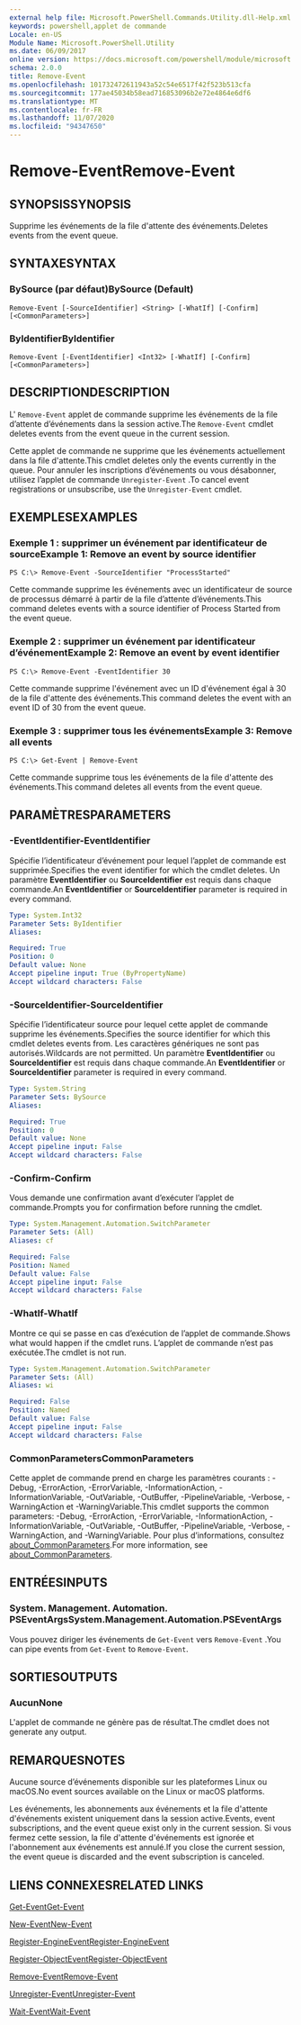 ```yaml
---
external help file: Microsoft.PowerShell.Commands.Utility.dll-Help.xml
keywords: powershell,applet de commande
Locale: en-US
Module Name: Microsoft.PowerShell.Utility
ms.date: 06/09/2017
online version: https://docs.microsoft.com/powershell/module/microsoft.powershell.utility/remove-event?view=powershell-7.1&WT.mc_id=ps-gethelp
schema: 2.0.0
title: Remove-Event
ms.openlocfilehash: 101732472611943a52c54e6517f42f523b513cfa
ms.sourcegitcommit: 177ae45034b58ead716853096b2e72e4864e6df6
ms.translationtype: MT
ms.contentlocale: fr-FR
ms.lasthandoff: 11/07/2020
ms.locfileid: "94347650"
---
```

# <span data-ttu-id="ccf51-103">Remove-Event</span><span class="sxs-lookup"><span data-stu-id="ccf51-103">Remove-Event</span></span>

## <span data-ttu-id="ccf51-104">SYNOPSIS</span><span class="sxs-lookup"><span data-stu-id="ccf51-104">SYNOPSIS</span></span>
<span data-ttu-id="ccf51-105">Supprime les événements de la file d'attente des événements.</span><span class="sxs-lookup"><span data-stu-id="ccf51-105">Deletes events from the event queue.</span></span>

## <span data-ttu-id="ccf51-106">SYNTAXE</span><span class="sxs-lookup"><span data-stu-id="ccf51-106">SYNTAX</span></span>

### <span data-ttu-id="ccf51-107">BySource (par défaut)</span><span class="sxs-lookup"><span data-stu-id="ccf51-107">BySource (Default)</span></span>

```
Remove-Event [-SourceIdentifier] <String> [-WhatIf] [-Confirm] [<CommonParameters>]
```

### <span data-ttu-id="ccf51-108">ByIdentifier</span><span class="sxs-lookup"><span data-stu-id="ccf51-108">ByIdentifier</span></span>

```
Remove-Event [-EventIdentifier] <Int32> [-WhatIf] [-Confirm] [<CommonParameters>]
```

## <span data-ttu-id="ccf51-109">DESCRIPTION</span><span class="sxs-lookup"><span data-stu-id="ccf51-109">DESCRIPTION</span></span>

<span data-ttu-id="ccf51-110">L' `Remove-Event` applet de commande supprime les événements de la file d’attente d’événements dans la session active.</span><span class="sxs-lookup"><span data-stu-id="ccf51-110">The `Remove-Event` cmdlet deletes events from the event queue in the current session.</span></span>

<span data-ttu-id="ccf51-111">Cette applet de commande ne supprime que les événements actuellement dans la file d'attente.</span><span class="sxs-lookup"><span data-stu-id="ccf51-111">This cmdlet deletes only the events currently in the queue.</span></span> <span data-ttu-id="ccf51-112">Pour annuler les inscriptions d’événements ou vous désabonner, utilisez l’applet de commande `Unregister-Event` .</span><span class="sxs-lookup"><span data-stu-id="ccf51-112">To cancel event registrations or unsubscribe, use the `Unregister-Event` cmdlet.</span></span>

## <span data-ttu-id="ccf51-113">EXEMPLES</span><span class="sxs-lookup"><span data-stu-id="ccf51-113">EXAMPLES</span></span>

### <span data-ttu-id="ccf51-114">Exemple 1 : supprimer un événement par identificateur de source</span><span class="sxs-lookup"><span data-stu-id="ccf51-114">Example 1: Remove an event by source identifier</span></span>

```
PS C:\> Remove-Event -SourceIdentifier "ProcessStarted"
```

<span data-ttu-id="ccf51-115">Cette commande supprime les événements avec un identificateur de source de processus démarré à partir de la file d’attente d’événements.</span><span class="sxs-lookup"><span data-stu-id="ccf51-115">This command deletes events with a source identifier of Process Started from the event queue.</span></span>

### <span data-ttu-id="ccf51-116">Exemple 2 : supprimer un événement par identificateur d’événement</span><span class="sxs-lookup"><span data-stu-id="ccf51-116">Example 2: Remove an event by event identifier</span></span>

```
PS C:\> Remove-Event -EventIdentifier 30
```

<span data-ttu-id="ccf51-117">Cette commande supprime l'événement avec un ID d'événement égal à 30 de la file d'attente des événements.</span><span class="sxs-lookup"><span data-stu-id="ccf51-117">This command deletes the event with an event ID of 30 from the event queue.</span></span>

### <span data-ttu-id="ccf51-118">Exemple 3 : supprimer tous les événements</span><span class="sxs-lookup"><span data-stu-id="ccf51-118">Example 3: Remove all events</span></span>

```
PS C:\> Get-Event | Remove-Event
```

<span data-ttu-id="ccf51-119">Cette commande supprime tous les événements de la file d'attente des événements.</span><span class="sxs-lookup"><span data-stu-id="ccf51-119">This command deletes all events from the event queue.</span></span>

## <span data-ttu-id="ccf51-120">PARAMÈTRES</span><span class="sxs-lookup"><span data-stu-id="ccf51-120">PARAMETERS</span></span>

### <span data-ttu-id="ccf51-121">-EventIdentifier</span><span class="sxs-lookup"><span data-stu-id="ccf51-121">-EventIdentifier</span></span>

<span data-ttu-id="ccf51-122">Spécifie l’identificateur d’événement pour lequel l’applet de commande est supprimée.</span><span class="sxs-lookup"><span data-stu-id="ccf51-122">Specifies the event identifier for which the cmdlet deletes.</span></span> <span data-ttu-id="ccf51-123">Un paramètre **EventIdentifier** ou **SourceIdentifier** est requis dans chaque commande.</span><span class="sxs-lookup"><span data-stu-id="ccf51-123">An **EventIdentifier** or **SourceIdentifier** parameter is required in every command.</span></span>

```yaml
Type: System.Int32
Parameter Sets: ByIdentifier
Aliases:

Required: True
Position: 0
Default value: None
Accept pipeline input: True (ByPropertyName)
Accept wildcard characters: False
```

### <span data-ttu-id="ccf51-124">-SourceIdentifier</span><span class="sxs-lookup"><span data-stu-id="ccf51-124">-SourceIdentifier</span></span>

<span data-ttu-id="ccf51-125">Spécifie l’identificateur source pour lequel cette applet de commande supprime les événements.</span><span class="sxs-lookup"><span data-stu-id="ccf51-125">Specifies the source identifier for which this cmdlet deletes events from.</span></span> <span data-ttu-id="ccf51-126">Les caractères génériques ne sont pas autorisés.</span><span class="sxs-lookup"><span data-stu-id="ccf51-126">Wildcards are not permitted.</span></span> <span data-ttu-id="ccf51-127">Un paramètre **EventIdentifier** ou **SourceIdentifier** est requis dans chaque commande.</span><span class="sxs-lookup"><span data-stu-id="ccf51-127">An **EventIdentifier** or **SourceIdentifier** parameter is required in every command.</span></span>

```yaml
Type: System.String
Parameter Sets: BySource
Aliases:

Required: True
Position: 0
Default value: None
Accept pipeline input: False
Accept wildcard characters: False
```

### <span data-ttu-id="ccf51-128">-Confirm</span><span class="sxs-lookup"><span data-stu-id="ccf51-128">-Confirm</span></span>

<span data-ttu-id="ccf51-129">Vous demande une confirmation avant d’exécuter l’applet de commande.</span><span class="sxs-lookup"><span data-stu-id="ccf51-129">Prompts you for confirmation before running the cmdlet.</span></span>

```yaml
Type: System.Management.Automation.SwitchParameter
Parameter Sets: (All)
Aliases: cf

Required: False
Position: Named
Default value: False
Accept pipeline input: False
Accept wildcard characters: False
```

### <span data-ttu-id="ccf51-130">-WhatIf</span><span class="sxs-lookup"><span data-stu-id="ccf51-130">-WhatIf</span></span>

<span data-ttu-id="ccf51-131">Montre ce qui se passe en cas d’exécution de l’applet de commande.</span><span class="sxs-lookup"><span data-stu-id="ccf51-131">Shows what would happen if the cmdlet runs.</span></span> <span data-ttu-id="ccf51-132">L’applet de commande n’est pas exécutée.</span><span class="sxs-lookup"><span data-stu-id="ccf51-132">The cmdlet is not run.</span></span>

```yaml
Type: System.Management.Automation.SwitchParameter
Parameter Sets: (All)
Aliases: wi

Required: False
Position: Named
Default value: False
Accept pipeline input: False
Accept wildcard characters: False
```

### <span data-ttu-id="ccf51-133">CommonParameters</span><span class="sxs-lookup"><span data-stu-id="ccf51-133">CommonParameters</span></span>

<span data-ttu-id="ccf51-134">Cette applet de commande prend en charge les paramètres courants : -Debug, -ErrorAction, -ErrorVariable, -InformationAction, -InformationVariable, -OutVariable, -OutBuffer, -PipelineVariable, -Verbose, -WarningAction et -WarningVariable.</span><span class="sxs-lookup"><span data-stu-id="ccf51-134">This cmdlet supports the common parameters: -Debug, -ErrorAction, -ErrorVariable, -InformationAction, -InformationVariable, -OutVariable, -OutBuffer, -PipelineVariable, -Verbose, -WarningAction, and -WarningVariable.</span></span> <span data-ttu-id="ccf51-135">Pour plus d’informations, consultez [about_CommonParameters](https://go.microsoft.com/fwlink/?LinkID=113216).</span><span class="sxs-lookup"><span data-stu-id="ccf51-135">For more information, see [about_CommonParameters](https://go.microsoft.com/fwlink/?LinkID=113216).</span></span>

## <span data-ttu-id="ccf51-136">ENTRÉES</span><span class="sxs-lookup"><span data-stu-id="ccf51-136">INPUTS</span></span>

### <span data-ttu-id="ccf51-137">System. Management. Automation. PSEventArgs</span><span class="sxs-lookup"><span data-stu-id="ccf51-137">System.Management.Automation.PSEventArgs</span></span>

<span data-ttu-id="ccf51-138">Vous pouvez diriger les événements de `Get-Event` vers `Remove-Event` .</span><span class="sxs-lookup"><span data-stu-id="ccf51-138">You can pipe events from `Get-Event` to `Remove-Event`.</span></span>

## <span data-ttu-id="ccf51-139">SORTIES</span><span class="sxs-lookup"><span data-stu-id="ccf51-139">OUTPUTS</span></span>

### <span data-ttu-id="ccf51-140">Aucun</span><span class="sxs-lookup"><span data-stu-id="ccf51-140">None</span></span>

<span data-ttu-id="ccf51-141">L'applet de commande ne génère pas de résultat.</span><span class="sxs-lookup"><span data-stu-id="ccf51-141">The cmdlet does not generate any output.</span></span>

## <span data-ttu-id="ccf51-142">REMARQUES</span><span class="sxs-lookup"><span data-stu-id="ccf51-142">NOTES</span></span>

<span data-ttu-id="ccf51-143">Aucune source d’événements disponible sur les plateformes Linux ou macOS.</span><span class="sxs-lookup"><span data-stu-id="ccf51-143">No event sources available on the Linux or macOS platforms.</span></span>

<span data-ttu-id="ccf51-144">Les événements, les abonnements aux événements et la file d'attente d'événements existent uniquement dans la session active.</span><span class="sxs-lookup"><span data-stu-id="ccf51-144">Events, event subscriptions, and the event queue exist only in the current session.</span></span> <span data-ttu-id="ccf51-145">Si vous fermez cette session, la file d'attente d'événements est ignorée et l'abonnement aux événements est annulé.</span><span class="sxs-lookup"><span data-stu-id="ccf51-145">If you close the current session, the event queue is discarded and the event subscription is canceled.</span></span>

## <span data-ttu-id="ccf51-146">LIENS CONNEXES</span><span class="sxs-lookup"><span data-stu-id="ccf51-146">RELATED LINKS</span></span>

[<span data-ttu-id="ccf51-147">Get-Event</span><span class="sxs-lookup"><span data-stu-id="ccf51-147">Get-Event</span></span>](Get-Event.md)

[<span data-ttu-id="ccf51-148">New-Event</span><span class="sxs-lookup"><span data-stu-id="ccf51-148">New-Event</span></span>](New-Event.md)

[<span data-ttu-id="ccf51-149">Register-EngineEvent</span><span class="sxs-lookup"><span data-stu-id="ccf51-149">Register-EngineEvent</span></span>](Register-EngineEvent.md)

[<span data-ttu-id="ccf51-150">Register-ObjectEvent</span><span class="sxs-lookup"><span data-stu-id="ccf51-150">Register-ObjectEvent</span></span>](Register-ObjectEvent.md)

[<span data-ttu-id="ccf51-151">Remove-Event</span><span class="sxs-lookup"><span data-stu-id="ccf51-151">Remove-Event</span></span>](Remove-Event.md)

[<span data-ttu-id="ccf51-152">Unregister-Event</span><span class="sxs-lookup"><span data-stu-id="ccf51-152">Unregister-Event</span></span>](Unregister-Event.md)

[<span data-ttu-id="ccf51-153">Wait-Event</span><span class="sxs-lookup"><span data-stu-id="ccf51-153">Wait-Event</span></span>](Wait-Event.md)
